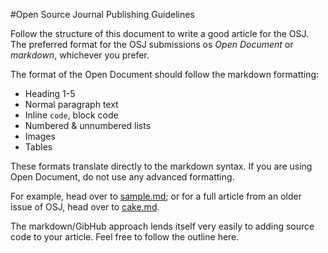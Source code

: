 #Open Source Journal Publishing Guidelines

Follow the structure of this document to write a good article for the OSJ. The preferred format for the OSJ submissions os *Open Document* or *markdown*, whichever you prefer.

The format of the Open Document should follow the markdown formatting:

* Heading 1-5
* Normal paragraph text
* Inline ``code``, block code
* Numbered & unnumbered lists
* Images
* Tables

These formats translate directly to the markdown syntax. If you are using Open Document, do not use any advanced formatting.

For example, head over to
[sample.md](https://github.com/eigengo/opensourcejournal/blob/master/sample.md);
or for a full article from an older issue of OSJ, head over to
[cake.md](https://github.com/eigengo/opensourcejournal/blob/master/cake-pattern/cake.md).

The markdown/GibHub approach lends itself very easily to adding source code to your article. Feel free to follow the outline here.
